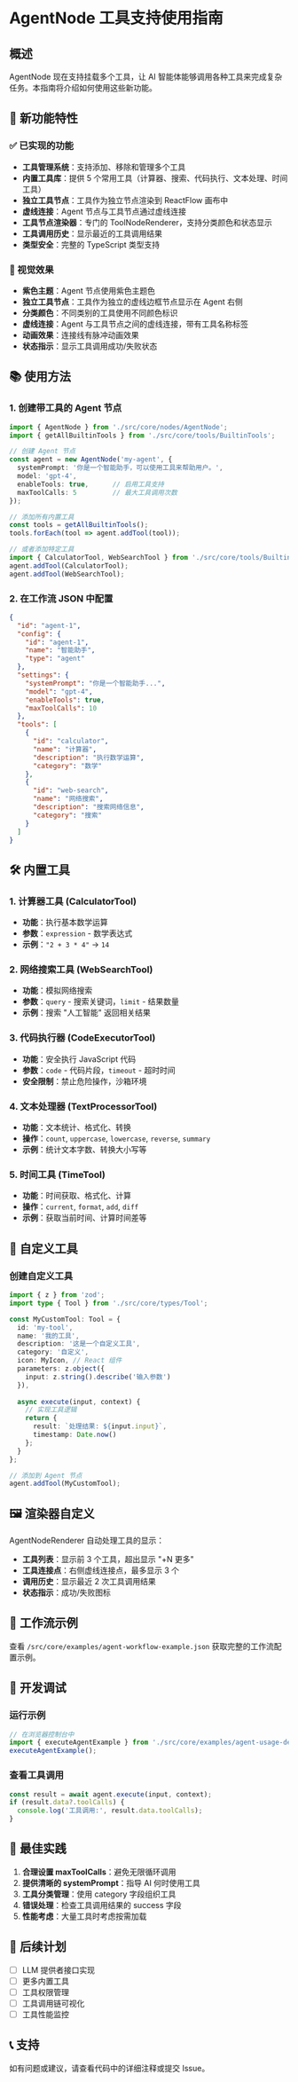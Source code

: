 # AgentNode 工具支持使用指南

## 概述

AgentNode 现在支持挂载多个工具，让 AI 智能体能够调用各种工具来完成复杂任务。本指南将介绍如何使用这些新功能。

## 🚀 新功能特性

### ✅ 已实现的功能

- **工具管理系统**：支持添加、移除和管理多个工具
- **内置工具库**：提供 5 个常用工具（计算器、搜索、代码执行、文本处理、时间工具）
- **独立工具节点**：工具作为独立节点渲染到 ReactFlow 画布中
- **虚线连接**：Agent 节点与工具节点通过虚线连接
- **工具节点渲染器**：专门的 ToolNodeRenderer，支持分类颜色和状态显示
- **工具调用历史**：显示最近的工具调用结果
- **类型安全**：完整的 TypeScript 类型支持

### 🎨 视觉效果

- **紫色主题**：Agent 节点使用紫色主题色
- **独立工具节点**：工具作为独立的虚线边框节点显示在 Agent 右侧
- **分类颜色**：不同类别的工具使用不同颜色标识
- **虚线连接**：Agent 与工具节点之间的虚线连接，带有工具名称标签
- **动画效果**：连接线有脉冲动画效果
- **状态指示**：显示工具调用成功/失败状态

## 📚 使用方法

### 1. 创建带工具的 Agent 节点

```typescript
import { AgentNode } from './src/core/nodes/AgentNode';
import { getAllBuiltinTools } from './src/core/tools/BuiltinTools';

// 创建 Agent 节点
const agent = new AgentNode('my-agent', {
  systemPrompt: '你是一个智能助手，可以使用工具来帮助用户。',
  model: 'gpt-4',
  enableTools: true,      // 启用工具支持
  maxToolCalls: 5         // 最大工具调用次数
});

// 添加所有内置工具
const tools = getAllBuiltinTools();
tools.forEach(tool => agent.addTool(tool));

// 或者添加特定工具
import { CalculatorTool, WebSearchTool } from './src/core/tools/BuiltinTools';
agent.addTool(CalculatorTool);
agent.addTool(WebSearchTool);
```

### 2. 在工作流 JSON 中配置

```json
{
  "id": "agent-1",
  "config": {
    "id": "agent-1",
    "name": "智能助手",
    "type": "agent"
  },
  "settings": {
    "systemPrompt": "你是一个智能助手...",
    "model": "gpt-4",
    "enableTools": true,
    "maxToolCalls": 10
  },
  "tools": [
    {
      "id": "calculator",
      "name": "计算器",
      "description": "执行数学运算",
      "category": "数学"
    },
    {
      "id": "web-search",
      "name": "网络搜索",
      "description": "搜索网络信息",
      "category": "搜索"
    }
  ]
}
```

## 🛠️ 内置工具

### 1. 计算器工具 (CalculatorTool)
- **功能**：执行基本数学运算
- **参数**：`expression` - 数学表达式
- **示例**：`"2 + 3 * 4"` → `14`

### 2. 网络搜索工具 (WebSearchTool)
- **功能**：模拟网络搜索
- **参数**：`query` - 搜索关键词，`limit` - 结果数量
- **示例**：搜索 "人工智能" 返回相关结果

### 3. 代码执行器 (CodeExecutorTool)
- **功能**：安全执行 JavaScript 代码
- **参数**：`code` - 代码片段，`timeout` - 超时时间
- **安全限制**：禁止危险操作，沙箱环境

### 4. 文本处理器 (TextProcessorTool)
- **功能**：文本统计、格式化、转换
- **操作**：`count`, `uppercase`, `lowercase`, `reverse`, `summary`
- **示例**：统计文本字数、转换大小写等

### 5. 时间工具 (TimeTool)
- **功能**：时间获取、格式化、计算
- **操作**：`current`, `format`, `add`, `diff`
- **示例**：获取当前时间、计算时间差等

## 🎨 自定义工具

### 创建自定义工具

```typescript
import { z } from 'zod';
import type { Tool } from './src/core/types/Tool';

const MyCustomTool: Tool = {
  id: 'my-tool',
  name: '我的工具',
  description: '这是一个自定义工具',
  category: '自定义',
  icon: MyIcon, // React 组件
  parameters: z.object({
    input: z.string().describe('输入参数')
  }),
  
  async execute(input, context) {
    // 实现工具逻辑
    return {
      result: `处理结果: ${input.input}`,
      timestamp: Date.now()
    };
  }
};

// 添加到 Agent 节点
agent.addTool(MyCustomTool);
```

## 🖼️ 渲染器自定义

AgentNodeRenderer 自动处理工具的显示：

- **工具列表**：显示前 3 个工具，超出显示 "+N 更多"
- **工具连接点**：右侧虚线连接点，最多显示 3 个
- **调用历史**：显示最近 2 次工具调用结果
- **状态指示**：成功/失败图标

## 📝 工作流示例

查看 `/src/core/examples/agent-workflow-example.json` 获取完整的工作流配置示例。

## 🔧 开发调试

### 运行示例

```typescript
// 在浏览器控制台中
import { executeAgentExample } from './src/core/examples/agent-usage-demo';
executeAgentExample();
```

### 查看工具调用

```typescript
const result = await agent.execute(input, context);
if (result.data?.toolCalls) {
  console.log('工具调用:', result.data.toolCalls);
}
```

## 🎯 最佳实践

1. **合理设置 maxToolCalls**：避免无限循环调用
2. **提供清晰的 systemPrompt**：指导 AI 何时使用工具
3. **工具分类管理**：使用 category 字段组织工具
4. **错误处理**：检查工具调用结果的 success 字段
5. **性能考虑**：大量工具时考虑按需加载

## 🚧 后续计划

- [ ] LLM 提供者接口实现
- [ ] 更多内置工具
- [ ] 工具权限管理
- [ ] 工具调用链可视化
- [ ] 工具性能监控

## 📞 支持

如有问题或建议，请查看代码中的详细注释或提交 Issue。
